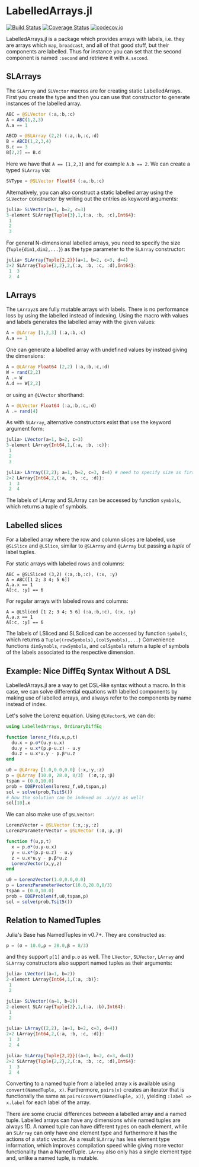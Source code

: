 # LabelledArrays.jl

[![Build Status](https://travis-ci.org/JuliaDiffEq/LabelledArrays.jl.svg?branch=master)](https://travis-ci.org/JuliaDiffEq/LabelledArrays.jl)
[![Coverage Status](https://coveralls.io/repos/ChrisRackauckas/LabelledArrays.jl/badge.svg?branch=master&service=github)](https://coveralls.io/github/ChrisRackauckas/LabelledArrays.jl?branch=master)
[![codecov.io](http://codecov.io/github/ChrisRackauckas/LabelledArrays.jl/coverage.svg?branch=master)](http://codecov.io/github/ChrisRackauckas/LabelledArrays.jl?branch=master)

LabelledArrays.jl is a package which provides arrays with labels, i.e. they are
arrays which `map`, `broadcast`, and all of that good stuff, but their components
are labelled. Thus for instance you can set that the second component is named
`:second` and retrieve it with `A.second`.

## SLArrays

The `SLArray` and `SLVector` macros are for creating static LabelledArrays.
First you create the type and then you can use that constructor to generate
instances of the labelled array.

```julia
ABC = @SLVector (:a,:b,:c)
A = ABC(1,2,3)
A.a == 1

ABCD = @SLArray (2,2) (:a,:b,:c,:d)
B = ABCD(1,2,3,4)
B.c == 3
B[2,2] == B.d
```

Here we have that `A == [1,2,3]` and for example `A.b == 2`. We can create a
typed `SLArray` via:

```julia
SVType = @SLVector Float64 (:a,:b,:c)
```

Alternatively, you can also construct a static labelled array using the
`SLVector` constructor by writing out the entries as keyword arguments:

```julia
julia> SLVector(a=1, b=2, c=3)
3-element SLArray{Tuple{3},1,(:a, :b, :c),Int64}:
 1
 2
 3
```

For general N-dimensional labelled arrays, you need to specify the size
(`Tuple{dim1,dim2,...}`) as the type parameter to the `SLArray` constructor:

```julia
julia> SLArray{Tuple{2,2}}(a=1, b=2, c=3, d=4)
2×2 SLArray{Tuple{2,2},2,(:a, :b, :c, :d),Int64}:
 1  3
 2  4
```



## LArrays

The `LArrayz`s are fully mutable arrays with labels. There is no performance
loss by using the labelled instead of indexing. Using the macro with values
and labels generates the labelled array with the given values:

```julia
A = @LArray [1,2,3] (:a,:b,:c)
A.a == 1
```

One can generate a labelled array with undefined values by instead giving
the dimensions:

```julia
A = @LArray Float64 (2,2) (:a,:b,:c,:d)
W = rand(2,2)
A .= W
A.d == W[2,2]
```

or using an `@LVector` shorthand:

```julia
A = @LVector Float64 (:a,:b,:c,:d)
A .= rand(4)
```

As with `SLArray`, alternative constructors exist that use the keyword argument
form:

```julia
julia> LVector(a=1, b=2, c=3)
3-element LArray{Int64,1,(:a, :b, :c)}:
 1
 2
 3

julia> LArray((2,2); a=1, b=2, c=3, d=4) # need to specify size as first argument
2×2 LArray{Int64,2,(:a, :b, :c, :d)}:
 1  3
 2  4
```

The labels of LArray and SLArray can be accessed 
by function `symbols`, which returns a tuple of symbols.


## Labelled slices

For a labelled array where the row and column slices are labeled, use `@SLSlice`
and `@LSlice`, similar to `@SLArray` and `@LArray` but passing a _tuple_ of label
tuples.

For static arrays with labeled rows and columns:

```
ABC = @SLSliced (3,2) (:a,:b,:c), (:x, :y)
A = ABC([1 2; 3 4; 5 6])
A.a.x == 1
A[:c, :y] == 6
```

For regular arrays with labeled rows and columns:

```
A = @LSliced [1 2; 3 4; 5 6] (:a,:b,:c), (:x, :y)
A.a.x == 1
A[:c, :y] == 6
```

The labels of LSliced and SLScliced can be accessed 
by function `symbols`, which returns a `Tuple{(rowSymbols),(colSymobls),...}`
Convenience functions `dimSymobls`, `rowSymbols`, and `colSymbols` 
return a tuple of symbols of the
labels associated to the respective dimension.


## Example: Nice DiffEq Syntax Without A DSL

LabelledArrays.jl are a way to get DSL-like syntax without a macro. In this case,
we can solve differential equations with labelled components by making use of
labelled arrays, and always refer to the components by name instead of index.

Let's solve the Lorenz equation. Using `@LVector`s, we can do:

```julia
using LabelledArrays, OrdinaryDiffEq

function lorenz_f(du,u,p,t)
  du.x = p.σ*(u.y-u.x)
  du.y = u.x*(p.ρ-u.z) - u.y
  du.z = u.x*u.y - p.β*u.z
end

u0 = @LArray [1.0,0.0,0.0] (:x,:y,:z)
p = @LArray [10.0, 28.0, 8/3]  (:σ,:ρ,:β)
tspan = (0.0,10.0)
prob = ODEProblem(lorenz_f,u0,tspan,p)
sol = solve(prob,Tsit5())
# Now the solution can be indexed as .x/y/z as well!
sol[10].x
```

We can also make use of `@SLVector`:

```julia
LorenzVector = @SLVector (:x,:y,:z)
LorenzParameterVector = @SLVector (:σ,:ρ,:β)

function f(u,p,t)
  x = p.σ*(u.y-u.x)
  y = u.x*(p.ρ-u.z) - u.y
  z = u.x*u.y - p.β*u.z
  LorenzVector(x,y,z)
end

u0 = LorenzVector(1.0,0.0,0.0)
p = LorenzParameterVector(10.0,28.0,8/3)
tspan = (0.0,10.0)
prob = ODEProblem(f,u0,tspan,p)
sol = solve(prob,Tsit5())
```

## Relation to NamedTuples

Julia's Base has NamedTuples in v0.7+. They are constructed as:

```julia
p = (σ = 10.0,ρ = 28.0,β = 8/3)
```

and they support `p[1]` and `p.σ` as well. The `LVector`, `SLVector`, `LArray`
and `SLArray` constructors also support named tuples as their arguments:

```julia
julia> LVector((a=1, b=2))
2-element LArray{Int64,1,(:a, :b)}:
 1
 2

julia> SLVector((a=1, b=2))
2-element SLArray{Tuple{2},1,(:a, :b),Int64}:
 1
 2

julia> LArray((2,2), (a=1, b=2, c=3, d=4))
2×2 LArray{Int64,2,(:a, :b, :c, :d)}:
 1  3
 2  4

julia> SLArray{Tuple{2,2}}((a=1, b=2, c=3, d=4))
2×2 SLArray{Tuple{2,2},2,(:a, :b, :c, :d),Int64}:
 1  3
 2  4
```

Converting to a named tuple from a labelled array x is available
using `convert(NamedTuple, x)`. Furthermore, `pairs(x)`
creates an iterator that is functionally the same as
`pairs(convert(NamedTuple, x))`, yielding `:label => x.label`
for each label of the array.

There are some crucial differences between a labelled array and
a named tuple. Labelled arrays can have any dimensions while 
named tuples are always 1D. A named tuple can have different types
on each element, while an `SLArray` can only have one element
type and furthermore it has the actions of a static vector.
As a result `SLArray` has less element type information, which 
improves compilation speed while giving more vector functionality
than a NamedTuple. `LArray` also only has a single element type and,
unlike a named tuple, is mutable.

